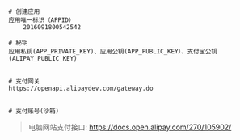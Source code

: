 ```
# 创建应用
应用唯一标识（APPID）
	2016091800542542

# 秘钥
应用私钥(APP_PRIVATE_KEY)、应用公钥(APP_PUBLIC_KEY）、支付宝公钥(ALIPAY_PUBLIC_KEY)


# 支付网关
https://openapi.alipaydev.com/gateway.do


# 支付账号(沙箱)
```
> 电脑网站支付接口: https://docs.open.alipay.com/270/105902/
